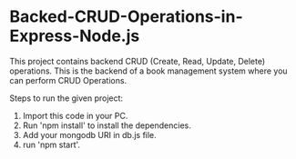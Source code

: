 # Backed-CRUD-Operations-in-Express-Node.js
This project contains backend CRUD (Create, Read, Update, Delete) operations. This is the backend of a book management system where you can perform CRUD Operations.

Steps to run the given project:
1. Import this code in your PC.
2. Run 'npm install' to install the dependencies.
3. Add your mongodb URI in db.js file.
4. run 'npm start'.
